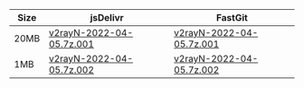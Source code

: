 |    Size   |     jsDelivr  | FastGit |
|  ---  |  ---  |  ---  |
| 20MB | [v2rayN-2022-04-05.7z.001](https://cdn.jsdelivr.net/gh/googleians/v2rayN-32@main/v2rayN-2022-04-05.7z.001) | [v2rayN-2022-04-05.7z.001](https://raw.fastgit.org/googleians/v2rayN-32/main/v2rayN-2022-04-05.7z.001) |
| 1MB | [v2rayN-2022-04-05.7z.002](https://cdn.jsdelivr.net/gh/googleians/v2rayN-32@main/v2rayN-2022-04-05.7z.002) | [v2rayN-2022-04-05.7z.002](https://raw.fastgit.org/googleians/v2rayN-32/main/v2rayN-2022-04-05.7z.002) |
